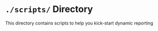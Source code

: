 `./scripts/` Directory
=========

This directory contains scripts to help you kick-start dynamic reporting

